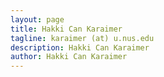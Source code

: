 ```yaml
---
layout: page
title: Hakki Can Karaimer
tagline: karaimer (at) u.nus.edu
description: Hakki Can Karaimer
author: Hakki Can Karaimer
---
```

